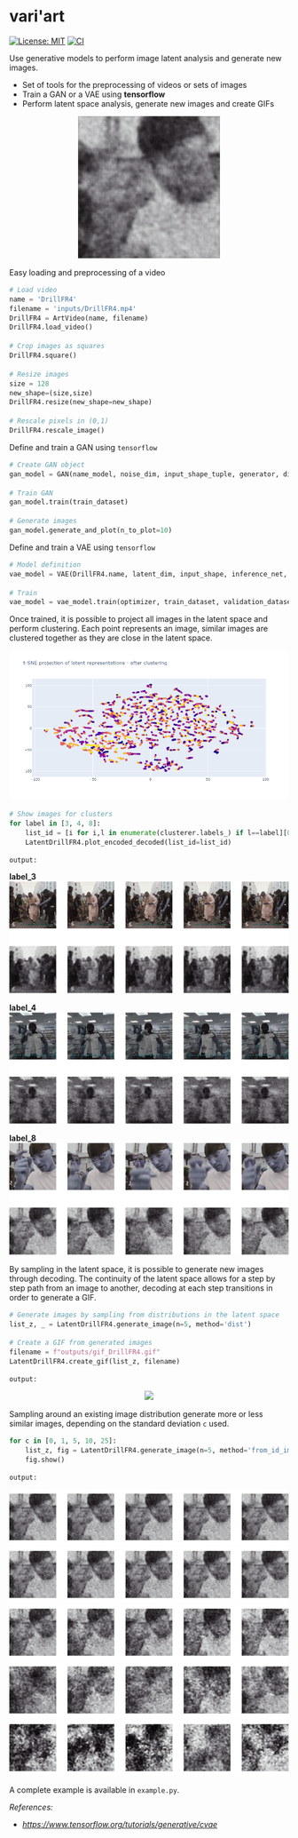 # __vari'art__

[![License: MIT](https://img.shields.io/badge/License-MIT-yellow.svg)](https://opensource.org/licenses/MIT)
[![CI](https://github.com/hugros-93/variart/actions/workflows/main.yml/badge.svg)](https://github.com/hugros-93/kichtai/actions/workflows/main.yml)

Use generative models to perform image latent analysis and generate new images.

- Set of tools for the preprocessing of videos or sets of images
- Train a GAN or a VAE using __tensorflow__
- Perform latent space analysis, generate new images and create GIFs

<p align="center">
  <img src="outputs/gif_DrillFR4.gif" width=256>
</p>


Easy loading and preprocessing of a video
```python
# Load video
name = 'DrillFR4' 
filename = 'inputs/DrillFR4.mp4'
DrillFR4 = ArtVideo(name, filename)
DrillFR4.load_video()

# Crop images as squares
DrillFR4.square()

# Resize images
size = 128
new_shape=(size,size)
DrillFR4.resize(new_shape=new_shape)

# Rescale pixels in (0,1)
DrillFR4.rescale_image()
```

Define and train a GAN using `tensorflow`
```python
# Create GAN object
gan_model = GAN(name_model, noise_dim, input_shape_tuple, generator, discriminator)

# Train GAN
gan_model.train(train_dataset)

# Generate images
gan_model.generate_and_plot(n_to_plot=10)
```

Define and train a VAE using `tensorflow`
```python
# Model definition
vae_model = VAE(DrillFR4.name, latent_dim, input_shape, inference_net, generative_net)

# Train
vae_model = vae_model.train(optimizer, train_dataset, validation_dataset, epochs, batch_size)
```

Once trained, it is possible to project all images in the latent space and perform clustering.
Each point represents an image, similar images are clustered together as they are close in the latent space. 

<p align="center">
  <img src="outputs/tsne.png" width=700>
</p>

```python
# Show images for clusters
for label in [3, 4, 8]:
    list_id = [i for i,l in enumerate(clusterer.labels_) if l==label][0:5]
    LatentDrillFR4.plot_encoded_decoded(list_id=list_id)
```
`output:`

**label_3**
![label_3](outputs/label_3.png)

**label_4**
![label_4](outputs/label_4.png)

**label_8**
![label_8](outputs/label_8.png)

By sampling in the latent space, it is possible to generate new images through decoding.
The continuity of the latent space allows for a step by step path from an image to another, decoding at each step transitions in order to generate a GIF.

```python
# Generate images by sampling from distributions in the latent space
list_z, _ = LatentDrillFR4.generate_image(n=5, method='dist')

# Create a GIF from generated images
filename = f"outputs/gif_DrillFR4.gif"
LatentDrillFR4.create_gif(list_z, filename)
```
`output:`

<p align="center">
  <img src="outputs/generate.gif" width=256>
</p>


Sampling around an existing image distribution generate more or less similar images, depending on the standard deviation `c` used. 

```python
for c in [0, 1, 5, 10, 25]:
    list_z, fig = LatentDrillFR4.generate_image(n=5, method='from_id_img', c=c, id_image=325)
    fig.show()
```

`output:`

![c0](outputs/c0.png)
![c1](outputs/c1.png)
![c5](outputs/c5.png)
![c10](outputs/c10.png)
![c25](outputs/c25.png)

A complete example is available in `example.py`.

_References:_
- *https://www.tensorflow.org/tutorials/generative/cvae*